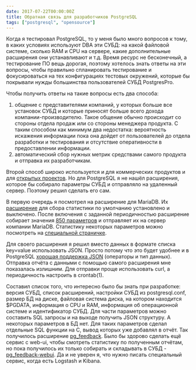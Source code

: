 ```yaml
---
date: 2017-07-22T00:00:00Z
title: Обратная связь для разработчиков PostgreSQL
tags: ["postgresql", "opensource"]
---
```


Когда я тестировал PostgreSQL, то у меня было много вопросов к тому, в каких
условиях используют DBA эти СУБД: на какой файловой системе, сколько RAM и CPU
на сервере, какие дополнительные расширения они устанавливают и т.д.  Время
ресурс не бесконечный, а тестирование ПО вещь дорогая, поэтому хотелось знать
ответы на эти вопросы, чтобы правильно спланировать тестирование и
фокусироваться на тех конфигурациях тестовых окружений, которые бы покрывали
нужды большинства пользователей СУБД PostgresPro.

Чтобы получить ответы на такие вопросы есть два способа:

1. общение с представителями компаний, у которых больше все установок СУБД и
которые приносят больше всего дохода компании-производителю. Такое общение
обычно происходит со стороны отдела продаж или со стороны менеджера продукта. С
таким способом как минимум два недостатка: вероятность искажения информации
пока она дойдет от пользователей до отдела разработки и тестирования и
отсутствие оперативности в предоставлении информации.
2. автоматический сбор нужных метрик средствами самого продукта и отправка их
разработчикам.

Второй способ широко используется и для коммерческих продуктов и для [открытых
проектов](https://bronevichok.ru/blog/2016/07/04/feedback/). Но для PostgreSQL
я не нашёл расширения, которое бы собирало параметры СУБД и отправляло на
удаленный сервер. Поэтому решил сделать его сам.

В первую очередь я посмотрел на расширение для MariaDB. Их
[расширение](https://mariadb.com/kb/en/mariadb/feedback-plugin/) для сбора
статистики по умолчанию установлено и выключено. После включения с заданной
периодичностью расширение собирает значения [850
параметров](https://gist.github.com/ligurio/b138fe0f41ba82637997fb4414a81937) и
отправляет их на сервер компании MariaDB. Статистику некоторых параметров
можно посмотреть на [специальной страничке](https://mariadb.org/feedback_plugin/).

Для своего расширения я решил вместо данных в формате списка key=value
использовать JSON. Просто потому что это будет удобнее и в PostgreSQL [хорошая
поддержка JSON](https://www.postgresql.org/docs/current/static/functions-json.html)
(операторы и тип данных). Отправка отчёта с данными с помощью самого
расширения мне показалась излишним. Для отправки проще использовать curl, а
периодичность настроить в crontab(1).

Составил список того, что интересно было бы знать при разработке: версия СУБД,
список расширений, настройки СУБД из postgresql.conf, размер БД на диске,
файловая система диска, на котором находится $PGDATA, информация о CPU и RAM,
информация об операционной системе и идентификатор СУБД. Для части параметров
можно составить SQL запросы и на выходе получить JSON структуру. А некоторых
параметров в БД нет. Для таких параметров сделал отдельные SQL функции на C,
вывод которых уже добавлял в отчёт. Так получилось расширение
[pg_feedback](https://pgxn.org/dist/pg_feedback/). Было бы здорово сделать ещё
сервис с web-ui, чтобы смотреть статистику по полученным отчётам, но пока
получилось их только собирать и складывать в СУБД -
[pg_feedback-webui](https://github.com/ligurio/pg_feedback-webui). Да и не
уверен я, что нужно писать специальный сервис, когда есть Logstash и Kibana.
